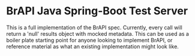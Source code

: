 # BrAPI Java Spring-Boot Test Server

This is a full implementation of the BrAPI spec. Currently, every call will return a 'null' results object with mocked metadata. This can be used as a boiler plate starting point for anyone looking to implement BrAPI, or reference material as what an existing implementation might look like.